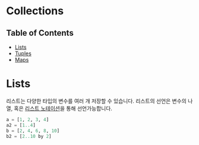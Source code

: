 # Collections
## Table of Contents
- [Lists](#lists)
- [Tuples](#tuples)
- [Maps](#maps)

# Lists
리스트는 다양한 타입의 변수를 여러 개 저장할 수 있습니다.
리스트의 선언은 변수의 나열, 혹은 [리스트 노테이션](https://wiki.haskell.org/List_notation)을 통해 선언가능합니다.
```python
a = [1, 2, 3, 4]
a2 = [1..4]
b = [2, 4, 6, 8, 10]
b2 = [2..10 by 2]
```